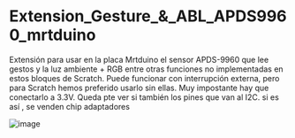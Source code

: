 # Extension_Gesture_&_ABL_APDS9960_mrtduino
Extensión para usar en la placa Mrtduino el sensor APDS-9960 que lee gestos y la luz ambiente + RGB entre otras funciones no implementadas en estos bloques de Scratch. Puede funcionar con interrupción externa,
pero para Scratch hemos preferido usarlo sin ellas. 
Muy impostante hay que conectarlo a 3.3V. Queda pte ver si también los pines que van al I2C. si es así , se venden chip adaptadores 


![image](https://user-images.githubusercontent.com/28557392/28797541-ffd537d4-7641-11e7-86af-290c00645d16.png)
